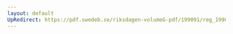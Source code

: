 ```yaml
---
layout: default
UpRedirect: https://pdf.swedeb.se/riksdagen-volumeG-pdf/199091/reg_199091/reg_199091_0352.pdf
---
```

